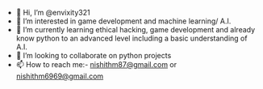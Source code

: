 - 👋 Hi, I’m @envixity321
- 👀 I’m interested in game development and machine learning/ A.I.
- 🌱 I’m currently learning ethical hacking, game development and already know python to an advanced level including a basic understanding of A.I.
- 💞️ I’m looking to collaborate on python projects
- 📫 How to reach me:- nishithm87@gmail.com or nishithm6969@gmail.com

<!---
envixity321/envixity321 is a ✨ special ✨ repository because its `README.md` (this file) appears on your GitHub profile.
You can click the Preview link to take a look at your changes.
--->
